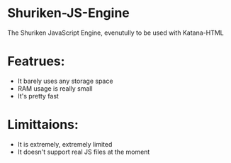 # Shuriken-JS-Engine
The Shuriken JavaScript Engine, evenutully to be used with Katana-HTML

# Featrues:
- It barely uses any storage space
- RAM usage is really small
- It's pretty fast

# Limittaions:
- It is extremely, extremely limited
- It doesn't support real JS files at the moment
